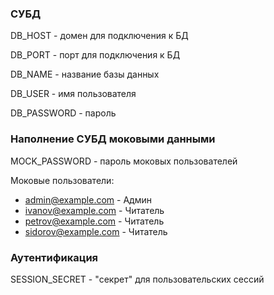 ### СУБД

DB_HOST - домен для подключения к БД

DB_PORT - порт для подключения к БД

DB_NAME - название базы данных

DB_USER - имя пользователя

DB_PASSWORD - пароль

### Наполнение СУБД моковыми данными
MOCK_PASSWORD - пароль моковых пользователей

Моковые пользователи:
- admin@example.com - Админ
- ivanov@example.com - Читатель
- petrov@example.com - Читатель
- sidorov@example.com - Читатель

### Аутентификация
SESSION_SECRET - "секрет" для пользовательских сессий
